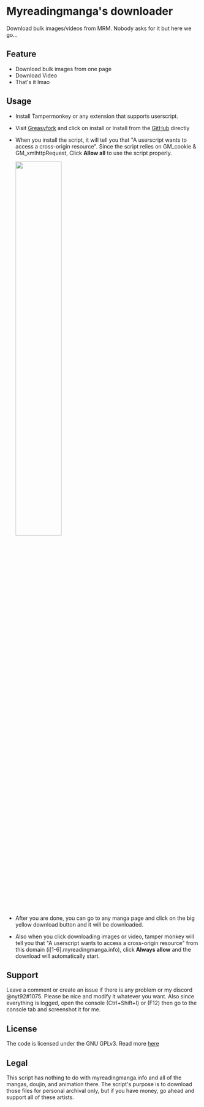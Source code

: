 # Myreadingmanga's downloader

Download bulk images/videos from MRM. Nobody asks for it but here we go...

## Feature

- Download bulk images from one page
- Download Video
- That's it lmao

## Usage

- Install Tampermonkey or any extension that supports userscript.

- Visit [Greasyfork](https://greasyfork.org/en/scripts/507784-mrm-downloader) and click on install or Install from the [GitHub](https://github.com/NYT92/mrm-downloader/raw/refs/heads/main/mrm.user.js) directly

- When you install the script, it will tell you that "A userscript wants to access a cross-origin resource". Since the script relies on GM_cookie & GM_xmlhttpRequest, Click __Allow all__ to use the script properly.

  <img src="https://i.imgur.com/IYqesP0.png" style="width:50%"/>

- After you are done, you can go to any manga page and click on the big yellow download button and it will be downloaded.
- Also when you click downloading images or video, tamper monkey will tell you that "A userscript wants to access a cross-origin resource" from this domain (i[1-6].myreadingmanga.info), click __Always allow__ and the download will automatically start.

## Support
Leave a comment or create an issue if there is any problem or my discord @nyt92#1075. Please be nice and modify it whatever you want. Also since everything is logged, open the console (Ctrl+Shift+I) or (F12) then go to the console tab and screenshot it for me.

## License

The code is licensed under the GNU GPLv3. Read more [here](https://gist.github.com/kn9ts/cbe95340d29fc1aaeaa5dd5c059d2e60#file-gplv3-md)

## Legal

This script has nothing to do with myreadingmanga.info and all of the mangas, doujin, and animation there. The script's purpose is to download those files for personal archival only, but if you have money, go ahead and support all of these artists.
